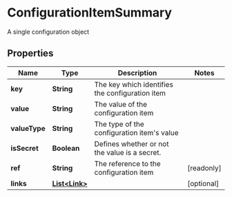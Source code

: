 

# ConfigurationItemSummary

A single configuration object

## Properties

| Name | Type | Description | Notes |
|------------ | ------------- | ------------- | -------------|
|**key** | **String** | The key which identifies the configuration item |  |
|**value** | **String** | The value of the configuration item |  |
|**valueType** | **String** | The type of the configuration item&#39;s value |  |
|**isSecret** | **Boolean** | Defines whether or not the value is a secret. |  |
|**ref** | **String** | The reference to the configuration item |  [readonly] |
|**links** | [**List&lt;Link&gt;**](Link.md) |  |  [optional] |



